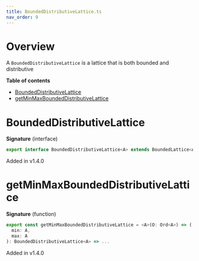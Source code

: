 ```yaml
---
title: BoundedDistributiveLattice.ts
nav_order: 9
---
```


# Overview

A `BoundedDistributiveLattice` is a lattice that is both bounded and distributive

<!-- START doctoc generated TOC please keep comment here to allow auto update -->
<!-- DON'T EDIT THIS SECTION, INSTEAD RE-RUN doctoc TO UPDATE -->
**Table of contents**

- [BoundedDistributiveLattice](#boundeddistributivelattice)
- [getMinMaxBoundedDistributiveLattice](#getminmaxboundeddistributivelattice)

<!-- END doctoc generated TOC please keep comment here to allow auto update -->

# BoundedDistributiveLattice

**Signature** (interface)

```ts
export interface BoundedDistributiveLattice<A> extends BoundedLattice<A>, DistributiveLattice<A> {}
```

Added in v1.4.0

# getMinMaxBoundedDistributiveLattice

**Signature** (function)

```ts
export const getMinMaxBoundedDistributiveLattice = <A>(O: Ord<A>) => (
  min: A,
  max: A
): BoundedDistributiveLattice<A> => ...
```

Added in v1.4.0
